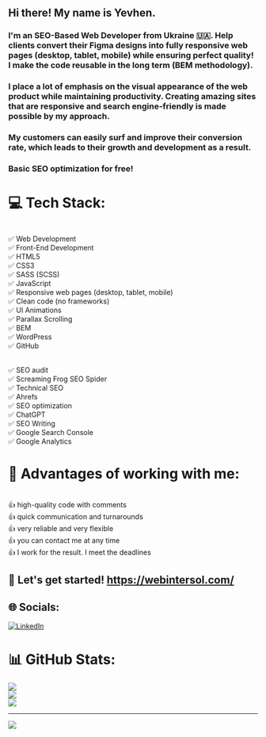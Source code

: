 ## Hi there! My name is Yevhen.
### I'm an SEO-Based Web Developer from Ukraine 🇺🇦. Help clients convert their Figma designs into fully responsive web pages (desktop, tablet, mobile) while ensuring perfect quality! I make the code reusable in the long term (BEM methodology).
### I place a lot of emphasis on the visual appearance of the web product while maintaining productivity. Creating amazing sites that are responsive and search engine-friendly is made possible by my approach.
### My customers can easily surf and improve their conversion rate, which leads to their growth and development as a result.
### Basic SEO optimization for free!

# 💻 Tech Stack:

<br>✅ Web Development
<br>✅ Front-End Development
<br>✅ HTML5
<br>✅ CSS3
<br>✅ SASS (SCSS)
<br>✅ JavaScript
<br>✅ Responsive web pages (desktop, tablet, mobile)
<br>✅ Clean code (no frameworks)
<br>✅ UI Animations
<br>✅ Parallax Scrolling
<br>✅ BEM
<br>✅ WordPress
<br>✅ GitHub

<br>✅ SEO audit
<br>✅ Screaming Frog SEO Spider
<br>✅ Technical SEO
<br>✅ Ahrefs
<br>✅ SEO optimization
<br>✅ ChatGPT
<br>✅ SEO Writing
<br>✅ Google Search Console
<br>✅ Google Analytics

# 💫 Advantages of working with me:
<br>👍 high-quality code with comments
<br>👍 quick communication and turnarounds
<br>👍 very reliable and very flexible
<br>👍 you can contact me at any time
<br>👍 I work for the result. I meet the deadlines

## 🤝 Let's get started! https://webintersol.com/

## 🌐 Socials:
[![LinkedIn](https://img.shields.io/badge/LinkedIn-%230077B5.svg?logo=linkedin&logoColor=white)](https://linkedin.com/in/ev-klzn) 
# 📊 GitHub Stats:
![](https://github-readme-stats.vercel.app/api?username=ev-klzn&theme=dark&hide_border=false&include_all_commits=true&count_private=true)<br/>
![](https://github-readme-streak-stats.herokuapp.com/?user=ev-klzn&theme=dark&hide_border=false)<br/>
![](https://github-readme-stats.vercel.app/api/top-langs/?username=ev-klzn&theme=dark&hide_border=false&include_all_commits=true&count_private=true&layout=compact)

---
[![](https://visitcount.itsvg.in/api?id=ev-klzn&icon=0&color=0)](https://visitcount.itsvg.in)

<!-- Proudly created with GPRM ( https://gprm.itsvg.in ) -->
